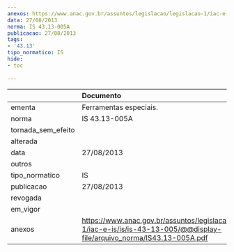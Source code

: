 ```yaml
---
anexos: https://www.anac.gov.br/assuntos/legislacao/legislacao-1/iac-e-is/is/is-43-13-005/@@display-file/arquivo_norma/IS43.13-005A.pdf
data: 27/08/2013
norma: IS 43.13-005A
publicacao: 27/08/2013
tags:
- '43.13'
tipo_normatico: IS
hide: 
- toc 
 
---
```


|                    | Documento                                                                                                                       |
|:-------------------|:--------------------------------------------------------------------------------------------------------------------------------|
| ementa             | Ferramentas especiais.                                                                                                          |
| norma              | IS 43.13-005A                                                                                                                   |
| tornada_sem_efeito |                                                                                                                                 |
| alterada           |                                                                                                                                 |
| data               | 27/08/2013                                                                                                                      |
| outros             |                                                                                                                                 |
| tipo_normatico     | IS                                                                                                                              |
| publicacao         | 27/08/2013                                                                                                                      |
| revogada           |                                                                                                                                 |
| em_vigor           |                                                                                                                                 |
| anexos             | https://www.anac.gov.br/assuntos/legislacao/legislacao-1/iac-e-is/is/is-43-13-005/@@display-file/arquivo_norma/IS43.13-005A.pdf |